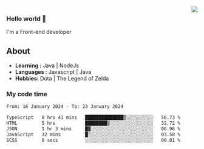 <img align='right' src="https://github-readme-stats.vercel.app/api?username=jumodada&show_icons=true&theme=vue">

### Hello world 👋

I'm a Front-end developer 
    
## About
-  **Learning :** Java | NodeJs
-  **Languages :** Javascript | Java
-  **Hobbies:** Dota | The Legend of Zelda

### My code time

<!--START_SECTION:waka-->

```txt
From: 16 January 2024 - To: 23 January 2024

TypeScript   8 hrs 41 mins   ██████████████▒░░░░░░░░░░   56.73 %
HTML         5 hrs           ████████▒░░░░░░░░░░░░░░░░   32.72 %
JSON         1 hr 3 mins     █▓░░░░░░░░░░░░░░░░░░░░░░░   06.96 %
JavaScript   32 mins         █░░░░░░░░░░░░░░░░░░░░░░░░   03.58 %
SCSS         0 secs          ░░░░░░░░░░░░░░░░░░░░░░░░░   00.01 %
```

<!--END_SECTION:waka-->
